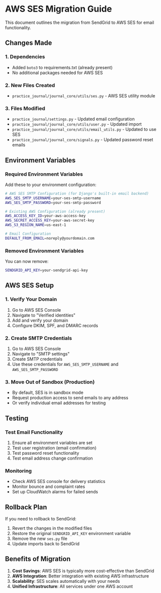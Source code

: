 # AWS SES Migration Guide

This document outlines the migration from SendGrid to AWS SES for email functionality.

## Changes Made

### 1. Dependencies
- Added `boto3` to requirements.txt (already present)
- No additional packages needed for AWS SES

### 2. New Files Created
- `practice_journal/journal_core/utils/ses.py` - AWS SES utility module

### 3. Files Modified
- `practice_journal/settings.py` - Updated email configuration
- `practice_journal/journal_core/utils/user.py` - Updated import
- `practice_journal/journal_core/utils/email_utils.py` - Updated to use SES
- `practice_journal/journal_core/signals.py` - Updated password reset emails

## Environment Variables

### Required Environment Variables
Add these to your environment configuration:

```bash
# AWS SES SMTP Configuration (for Django's built-in email backend)
AWS_SES_SMTP_USERNAME=your-ses-smtp-username
AWS_SES_SMTP_PASSWORD=your-ses-smtp-password

# Existing AWS Configuration (already present)
AWS_ACCESS_KEY_ID=your-aws-access-key
AWS_SECRET_ACCESS_KEY=your-aws-secret-key
AWS_S3_REGION_NAME=us-east-1

# Email Configuration
DEFAULT_FROM_EMAIL=noreply@yourdomain.com
```

### Removed Environment Variables
You can now remove:
```bash
SENDGRID_API_KEY=your-sendgrid-api-key
```

## AWS SES Setup

### 1. Verify Your Domain
1. Go to AWS SES Console
2. Navigate to "Verified identities"
3. Add and verify your domain
4. Configure DKIM, SPF, and DMARC records

### 2. Create SMTP Credentials
1. Go to AWS SES Console
2. Navigate to "SMTP settings"
3. Create SMTP credentials
4. Use these credentials for `AWS_SES_SMTP_USERNAME` and `AWS_SES_SMTP_PASSWORD`

### 3. Move Out of Sandbox (Production)
- By default, SES is in sandbox mode
- Request production access to send emails to any address
- Or verify individual email addresses for testing

## Testing

### Test Email Functionality
1. Ensure all environment variables are set
2. Test user registration (email confirmation)
3. Test password reset functionality
4. Test email address change confirmation

### Monitoring
- Check AWS SES console for delivery statistics
- Monitor bounce and complaint rates
- Set up CloudWatch alarms for failed sends

## Rollback Plan

If you need to rollback to SendGrid:
1. Revert the changes in the modified files
2. Restore the original `SENDGRID_API_KEY` environment variable
3. Remove the new `ses.py` file
4. Update imports back to SendGrid

## Benefits of Migration

1. **Cost Savings**: AWS SES is typically more cost-effective than SendGrid
2. **AWS Integration**: Better integration with existing AWS infrastructure
3. **Scalability**: SES scales automatically with your needs
4. **Unified Infrastructure**: All services under one AWS account
